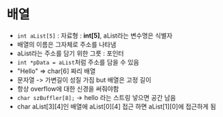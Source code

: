 # 배열
- ```int aList[5]``` : 자료형 : **int[5]**, aList라는 변수명은 식별자 
- 배열의 이름은 그자체로 주소를 나타냄
- aList라는 주소를 담기 위한 그릇 : 포인터
- `int *pData = aList`처럼 주소를 담을 수 있음
- "Hello" => char[6] 짜리 배열
- 문자열 -> 가변길이 성질 가짐 but 배열은 고정 길이
- 항상 overflow에 대한 신경을 써줘야함
- `char szBuffler[8];` -> hello 라는 스트링 넣으면 공간 남음
- char aList[3][4]인 배열에 aList[0][4] 접근 하면 aList[1][0]에 접근하게 됨